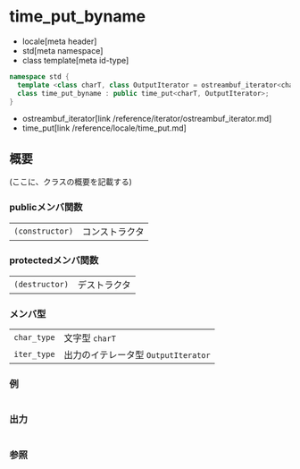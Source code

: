 # time_put_byname
* locale[meta header]
* std[meta namespace]
* class template[meta id-type]

```cpp
namespace std {
  template <class charT, class OutputIterator = ostreambuf_iterator<charT> >
  class time_put_byname : public time_put<charT, OutputIterator>;
}
```
* ostreambuf_iterator[link /reference/iterator/ostreambuf_iterator.md]
* time_put[link /reference/locale/time_put.md]

## 概要
(ここに、クラスの概要を記載する)

### publicメンバ関数

| | |
|----------------------------|-----------------------|
| `(constructor)` | コンストラクタ |

### protectedメンバ関数

| | |
|---------------------------|--------------------|
| `(destructor)` | デストラクタ |

### メンバ型

| | |
|-----------------------------------------------------------------------|----------------------------------------------------------|
| `char_type` | 文字型 `charT` |
| `iter_type` | 出力のイテレータ型 `OutputIterator` |

### 例
```cpp
```

### 出力
```
```

### 参照
